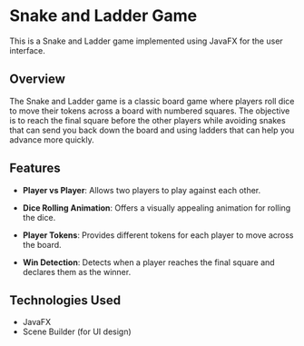# Snake and Ladder Game

This is a Snake and Ladder game implemented using JavaFX for the user interface.

## Overview

The Snake and Ladder game is a classic board game where players roll dice to move their tokens across a board with numbered squares. The objective is to reach the final square before the other players while avoiding snakes that can send you back down the board and using ladders that can help you advance more quickly.

## Features

- **Player vs Player**: Allows two players to play against each other.

- **Dice Rolling Animation**: Offers a visually appealing animation for rolling the dice.
- **Player Tokens**: Provides different tokens for each player to move across the board.
- **Win Detection**: Detects when a player reaches the final square and declares them as the winner.

## Technologies Used

- JavaFX
- Scene Builder (for UI design)
  
